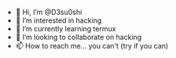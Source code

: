- 👋 Hi, I’m @D3su0shi
- 👀 I’m interested in hacking
- 🌱 I’m currently learning termux
- 💞️ I’m looking to collaborate on hacking
- 📫 How to reach me... you can't (try if you can)

<!---
D3su0shi/D3su0shi is a ✨ special ✨ repository because its `README.md` (this file) appears on your GitHub profile.
You can click the Preview link to take a look at your changes.
--->
